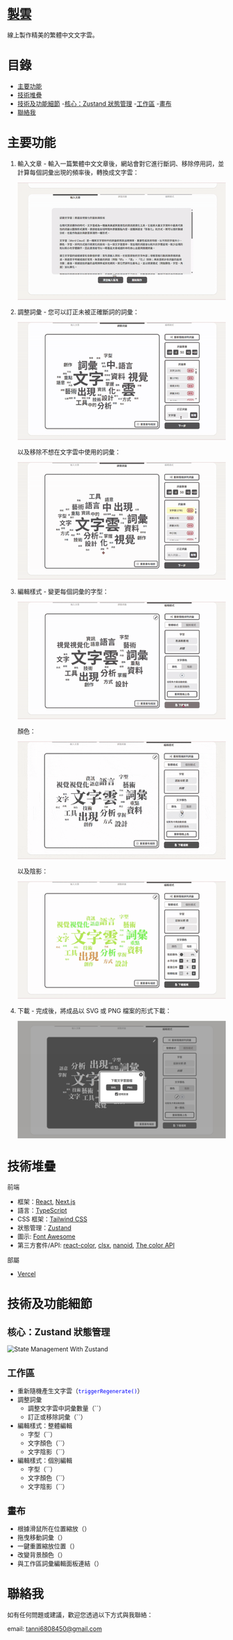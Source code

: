 # [製雲](https://make-clouds.vercel.app/)

線上製作精美的繁體中文文字雲。

# 目錄

- [主要功能](#主要功能)
- [技術堆疊](#技術堆疊)
- [技術及功能細節](#技術及功能細節) -[核心：Zustand 狀態管理](#核心zustand-狀態管理) -[工作區](#工作區) -[畫布](#畫布)
- [聯絡我](#聯絡我)

# 主要功能

1. 輸入文章 - 輸入一篇繁體中文文章後，網站會對它進行斷詞、移除停用詞，並計算每個詞彙出現的頻率後，轉換成文字雲：

   ![Feature 1 - Input Article](./assets/feature_1.gif)

2. 調整詞彙 - 您可以訂正未被正確斷詞的詞彙：

   ![Feature 2-1 - Correct Words](./assets/feature_2-1.gif)

   以及移除不想在文字雲中使用的詞彙：

   ![Feature 2-2 - Remove Words](./assets/feature_2-2.gif)

3. 編輯樣式 - 變更每個詞彙的字型：

   ![Feature 3-1 - Change Global Font Style](./assets/feature_3-1.gif)

   顏色：

   ![Feature 3-2 - Change Global Color](./assets/feature_3-2.gif)

   以及陰影：

   ![Feature 3-3 - Change Global Shadow](./assets/feature_3-3.gif)

4. 下載 - 完成後，將成品以 SVG 或 PNG 檔案的形式下載：

   <img src="./assets/feature_4.png" alt="Feature 4 - Download SVG or PNG File" width="688">

# 技術堆疊

前端

- 框架：[React](https://react.dev/), [Next.js](https://nextjs.org/)
- 語言：[TypeScript](https://www.typescriptlang.org/)
- CSS 框架：[Tailwind CSS](https://tailwindcss.com/)
- 狀態管理：[Zustand](https://github.com/pmndrs/zustand)
- 圖示: [Font Awesome](https://fontawesome.com/license/free)
- 第三方套件/API: [react-color](https://github.com/casesandberg/react-color), [clsx](https://github.com/lukeed/clsx), [nanoid](https://github.com/ai/nanoid), [The color API](https://github.com/joshbeckman/thecolorapi)

部屬

- [Vercel](https://vercel.com/)

# 技術及功能細節

## 核心：Zustand 狀態管理

![State Management With Zustand](../assets/tech-detail_zustand.png)

## 工作區

- 重新隨機產生文字雲（<code style="color: blue;">triggerRegenerate()</code>）
- 調整詞彙
  - 調整文字雲中詞彙數量（``）
  - 訂正或移除詞彙（``）
- 編輯樣式：整體編輯
  - 字型（``）
  - 文字顏色（``）
  - 文字陰影（``）
- 編輯樣式：個別編輯
  - 字型（``）
  - 文字顏色（``）
  - 文字陰影（``）

## 畫布

- 根據滑鼠所在位置縮放（）
- 拖曳移動詞彙（）
- 一鍵重置縮放位置（）
- 改變背景顏色（）
- 與工作區詞彙編輯面板連結（）

# 聯絡我

如有任何問題或建議，歡迎您透過以下方式與我聯絡：

email: [tanni6808450@gmail.com](mailto:tanni6808450@gmail.com)
